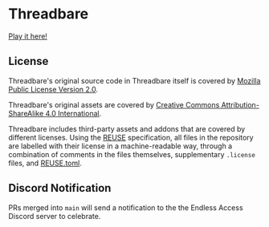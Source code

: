 # Threadbare

[Play it here!](https://endlessm.github.io/threadbare/)

## License

Threadbare's original source code in Threadbare itself is covered by [Mozilla
Public License Version 2.0](./LICENSES/MPL-2.0.txt).

Threadbare's original assets are covered by [Creative Commons
Attribution-ShareAlike 4.0 International](./LICENSES/CC-BY-SA-4.0.txt).

Threadbare includes third-party assets and addons that are covered by different
licenses. Using the [REUSE](https://reuse.software/) specification, all files in
the repository are labelled with their license in a machine-readable way,
through a combination of comments in the files themselves, supplementary
`.license` files, and [REUSE.toml](./REUSE.toml).
<!--
SPDX-FileCopyrightText: The Threadbare Authors
SPDX-License-Identifier: MPL-2.0
-->

## Discord Notification

PRs merged into `main` will send a notification to the the Endless Access Discord server to celebrate.
